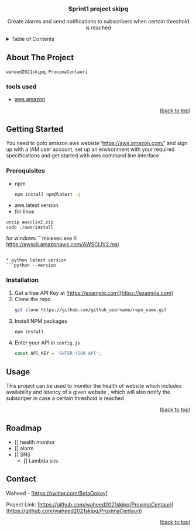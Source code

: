 <div id="top"></div>

<h3 align="center">Sprint1 project skipq</h3>

  <p align="center">
    Create alarms and send notifications to subscribers when certain threshold is reached
    <br />

  </p>
</div>



<!-- TABLE OF CONTENTS -->
<details>
  <summary>Table of Contents</summary>
  <ol>
    <li>
      <a href="#about-the-project">About The Project</a>
      <ul>
        <li><a href="#built-with">Built With</a></li>
      </ul>
    </li>
    <li>
      <a href="#getting-started">Getting Started</a>
      <ul>
        <li><a href="#prerequisites">Prerequisites</a></li>
        <li><a href="#installation">Installation</a></li>
      </ul>
    </li>
    <li><a href="#usage">Usage</a></li>
    <li><a href="#roadmap">Usage</a></li>
   
   

    <li><a href="#contact">Contact</a></li>

  </ol>
</details>



<!-- ABOUT THE PROJECT -->
## About The Project


 `waheed2021skipq`, `ProximaCentauri`




### tools used

* [aws amazon](https://aws.amazon.com/)

<p align="right">(<a href="#top">back to top</a>)</p>



<!-- GETTING STARTED -->
## Getting Started

You need to goto amazon aws webiste 'https://aws.amazon.com/' and sign up with a IAM user account, 
set up an environment with your required specifications and get started with aws command line interface


### Prerequisites


* npm
  ```sh
  npm install npm@latest -g
  ```
 * aws latest version
 * for linux
  ```curl "https://awscli.amazonaws.com/awscli-exe-linux-x86_64.zip" -o "awscliv2.zip"
unzip awscliv2.zip
sudo ./aws/install
  ```
  for windows
    ```msiexec.exe /i https://awscli.amazonaws.com/AWSCLIV2.msi
  ```
  
* python latest version
  ```python --version
  ```
### Installation

1. Get a free API Key at [https://example.com](https://example.com)
2. Clone the repo
   ```sh
   git clone https://github.com/github_username/repo_name.git
   ```
3. Install NPM packages
   ```sh
   npm install
   ```
4. Enter your API in `config.js`
   ```js
   const API_KEY = 'ENTER YOUR API';
   ```




<!-- USAGE EXAMPLES -->
## Usage

This project can be used to monitor the health of website which includes availability and latency of a given website , which
will also notify the subscriper in case a certain threshold is reached 
<p align="right">(<a href="#top">back to top</a>)</p>



<!-- ROADMAP -->
## Roadmap

- [] health monitor
- [] alarm
- [] SNS
    - [] Lambda sns












<!-- CONTACT -->
## Contact

Waheed - [https://twitter.com/BetaOokay]

Project Link: [https://github.com/waheed2021skipq/ProximaCentauri](https://github.com/waheed2021skipq/ProximaCentauri)

<p align="right">(<a href="#top">back to top</a>)</p>








